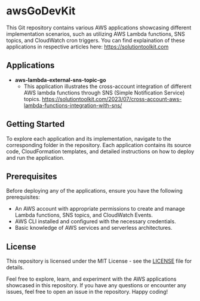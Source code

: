 # awsGoDevKit

This Git repository contains various AWS applications showcasing different implementation scenarios, such as utilizing AWS Lambda functions, SNS topics, and CloudWatch cron triggers.
You can find explaination of these applications in respective articles here: https://solutiontoolkit.com


## Applications

- **aws-lambda-external-sns-topic-go**
   - This application illustrates the cross-account integration of different AWS lambda functions through SNS (Simple Notification Service) topics.
     https://solutiontoolkit.com/2023/07/cross-account-aws-lambda-functions-integration-with-sns/

## Getting Started

To explore each application and its implementation, navigate to the corresponding folder in the repository. Each application contains its source code, CloudFormation templates, and detailed instructions on how to deploy and run the application.

## Prerequisites

Before deploying any of the applications, ensure you have the following prerequisites:

- An AWS account with appropriate permissions to create and manage Lambda functions, SNS topics, and CloudWatch Events.
- AWS CLI installed and configured with the necessary credentials.
- Basic knowledge of AWS services and serverless architectures.

## License

This repository is licensed under the MIT License - see the [LICENSE](LICENSE) file for details.

Feel free to explore, learn, and experiment with the AWS applications showcased in this repository. If you have any questions or encounter any issues, feel free to open an issue in the repository. Happy coding!
